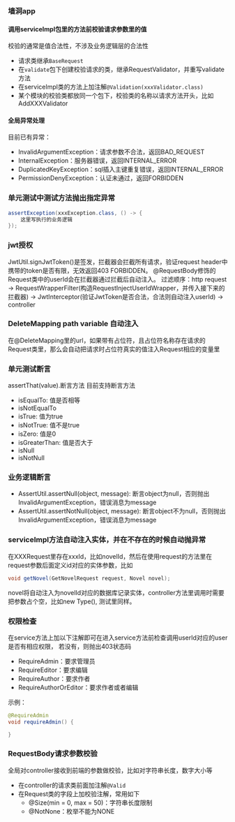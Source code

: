 ### 墙洞app

#### 调用serviceImpl包里的方法前校验请求参数里的值
校验的通常是值合法性，不涉及业务逻辑层的合法性
- 请求类继承`BaseRequest`
- 在`validate`包下创建校验请求的类，继承RequestValidator，并重写validate方法
- 在serviceImpl类的方法上加注解`@Validation(xxxValidator.class)`
- 某个模块的校验类都放同一个包下，校验类的名称以请求方法开头，比如AddXXXValidator

#### 全局异常处理
目前已有异常：
- InvalidArgumentException：请求参数不合法，返回BAD_REQUEST
- InternalException：服务器错误，返回INTERNAL_ERROR
- DuplicatedKeyException：sql插入主键重复错误，返回INTERNAL_ERROR
- PermissionDenyException：认证未通过，返回FORBIDDEN

### 单元测试中测试方法抛出指定异常
```java
assertException(xxxException.class, () -> {
    这里写执行的业务逻辑
});
```

### jwt授权
JwtUtil.signJwtToken()是签发，拦截器会拦截所有请求，验证request header中携带的token是否有限，无效返回403 FORBIDDEN。
@RequestBody修饰的Request类中的userId会在拦截器通过拦截后自动注入。
过滤顺序：http request -> RequestWrapperFilter(构造RequestInjectUserIdWrapper，并传入接下来的拦截器) ->
JwtInterceptor(验证JwtToken是否合法，合法则自动注入userId) -> controller

### DeleteMapping path variable 自动注入
在@DeleteMapping里的url，如果带有占位符，且占位符名称存在请求的Request类里，那么会自动把请求时占位符真实的值注入Request相应的变量里

### 单元测试断言
assertThat(value).断言方法
目前支持断言方法
- isEqualTo: 值是否相等
- isNotEqualTo
- isTrue: 值为true
- isNotTrue: 值不是true
- isZero: 值是0
- isGreaterThan: 值是否大于 
- isNull
- isNotNull

### 业务逻辑断言
- AssertUtil.assertNull(object, message): 断言object为null，否则抛出InvalidArgumentException，错误消息为message
- AssertUtil.assertNotNull(object, message): 断言object不为null，否则抛出InvalidArgumentException，错误消息为message

### serviceImpl方法自动注入实体，并在不存在的时候自动抛异常
在XXXRequest里存在xxxId，比如novelId，然后在使用request的方法里在request参数后面定义id对应的实体参数，比如
```java
void getNovel(GetNovelRequest request, Novel novel);
```
novel将自动注入为novelId对应的数据库记录实体，controller方法里调用时需要把参数占个空，比如new Type(), 测试里同样。

### 权限检查
在service方法上加以下注解即可在进入service方法前检查调用userId对应的user是否有相应权限，
若没有，则抛出403状态码
- RequireAdmin：要求管理员
- RequireEditor：要求编辑
- RequireAuthor：要求作者
- RequireAuthorOrEditor：要求作者或者编辑

示例：
```java
@RequireAdmin
void requireAdmin() {

}
```

### RequestBody请求参数校验
全局对controller接收到前端的参数做校验，比如对字符串长度，数字大小等
- 在controller的请求类前面加注解`@Valid`
- 在Request类的字段上加校验注解，常用如下
  - @Size(min = 0, max = 50)：字符串长度限制
  - @NotNone：枚举不能为NONE